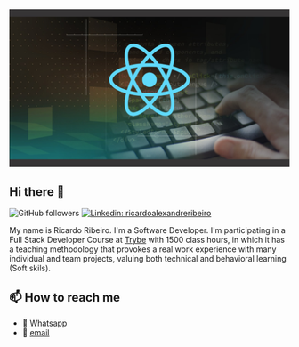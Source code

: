
<img src='react.jpg' />

## Hi there 👋

![GitHub followers](https://img.shields.io/github/followers/ralexandre11?label=Followers&style=flat-square)
[![Linkedin: ricardoalexandreribeiro](https://img.shields.io/badge/-Ricardo%20Ribeiro-blue?style=flat-square&logo=Linkedin&logoColor=white&link=https://www.linkedin.com/in/ricardoalexandreribeiro/)](https://www.linkedin.com/in/ricardoalexandreribeiro/)

My name is Ricardo Ribeiro. I'm a Software Developer. I'm participating in a Full Stack Developer Course at [Trybe](https://www.betrybe.com/) with 1500 class hours, in which it has a teaching methodology that provokes a real work experience with many individual and team projects, valuing both technical and behavioral learning (Soft skils).

## 📫 How to reach me

- 💬 [Whatsapp](https://api.whatsapp.com/send?phone=5584994871533&text=Hi%20there!)
- 📧 [email](mailto:ricardoribeiro.dev@gmail.com)

